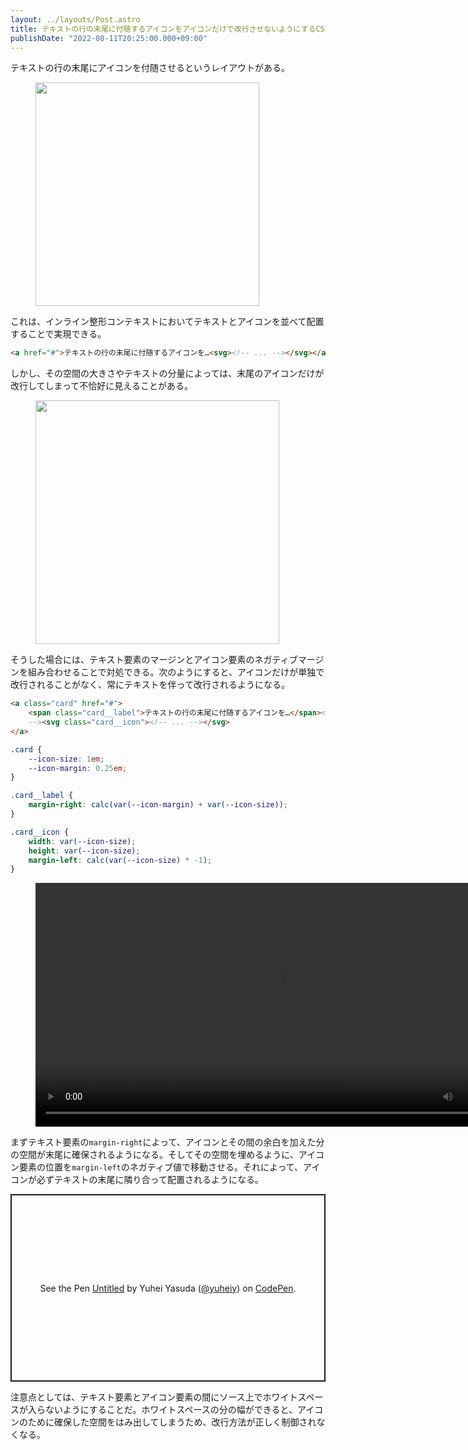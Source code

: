 ```yaml
---
layout: ../layouts/Post.astro
title: テキストの行の末尾に付随するアイコンをアイコンだけで改行させないようにするCSS
publishDate: "2022-08-11T20:25:00.000+09:00"
---
```


テキストの行の末尾にアイコンを付随させるというレイアウトがある。

<figure>
<img src="/assets/2022-08-11-text-with-accompanying-icon/1.png" alt="" style="width: calc(716/2/16*1rem);">
</figure>

これは、インライン整形コンテキストにおいてテキストとアイコンを並べて配置することで実現できる。

```html
<a href="#">テキストの行の末尾に付随するアイコンを…<svg><!-- ... --></svg></a>
```

しかし、その空間の大きさやテキストの分量によっては、末尾のアイコンだけが改行してしまって不恰好に見えることがある。

<figure>
<img src="/assets/2022-08-11-text-with-accompanying-icon/2.png" alt="" style="width: calc(780/2/16*1rem);">
</figure>

そうした場合には、テキスト要素のマージンとアイコン要素のネガティブマージンを組み合わせることで対処できる。次のようにすると、アイコンだけが単独で改行されることがなく、常にテキストを伴って改行されるようになる。

```html
<a class="card" href="#">
	<span class="card__label">テキストの行の末尾に付随するアイコンを…</span><!--
	--><svg class="card__icon"><!-- ... --></svg>
</a>
```

```css
.card {
	--icon-size: 1em;
	--icon-margin: 0.25em;
}

.card__label {
	margin-right: calc(var(--icon-margin) + var(--icon-size));
}

.card__icon {
	width: var(--icon-size);
	height: var(--icon-size);
	margin-left: calc(var(--icon-size) * -1);
}
```

<figure>
<video controls playsinline style="width: calc(1560/2/16*1rem);">
<source src="/assets/2022-08-11-text-with-accompanying-icon/3.mp4">
</video>
</figure>

まずテキスト要素の`margin-right`によって、アイコンとその間の余白を加えた分の空間が末尾に確保されるようになる。そしてその空間を埋めるように、アイコン要素の位置を`margin-left`のネガティブ値で移動させる。それによって、アイコンが必ずテキストの末尾に隣り合って配置されるようになる。

<p class="codepen" data-height="300" data-slug-hash="gOedOyN" data-user="yuheiy" style="height: 300px; box-sizing: border-box; display: flex; align-items: center; justify-content: center; border: 2px solid; margin: 1em 0; padding: 1em;">
  <span>See the Pen <a href="https://codepen.io/yuheiy/pen/gOedOyN">
  Untitled</a> by Yuhei Yasuda (<a href="https://codepen.io/yuheiy">@yuheiy</a>)
  on <a href="https://codepen.io">CodePen</a>.</span>
</p>
<script async src="https://cpwebassets.codepen.io/assets/embed/ei.js"></script>

注意点としては、テキスト要素とアイコン要素の間にソース上でホワイトスペースが入らないようにすることだ。ホワイトスペースの分の幅ができると、アイコンのために確保した空間をはみ出してしまうため、改行方法が正しく制御されなくなる。

